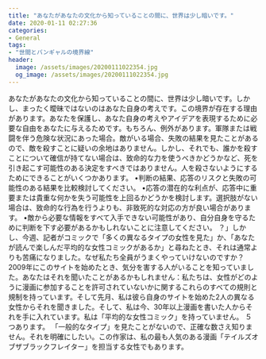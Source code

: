 ```yaml
---
title: "あなたがあなたの文化から知っていることの間に、世界は少し暗いです。"
date: 2020-01-11 02:27:36
categories:
- General
tags:
- "世間とバンギャルの境界線"
header:
  image: /assets/images/20200111022354.jpg
  og_image: /assets/images/20200111022354.jpg
---
```


あなたがあなたの文化から知っていることの間に、世界は少し暗いです。しかし、まったく曖昧ではないのはあなた自身の考えです。この境界が存在する理由があります。あなたを保護し、あなた自身の考えやアイデアを表現するために必要な自由をあなたに与えるためです。もちろん、例外があります。軍隊または戦闘を伴う危険な状況にあった場合。敵がいる場合、失敗の結果を見たことがあるので、敵を殺すことに疑いの余地はありません。しかし、それでも、誰かを殺すことについて確信が持てない場合は、致命的な力を使うべきかどうかなど、死を引き起こす可能性のある決定をすべきではありません。人を殺さないようにするためにできることがいくつかあります。 •判断の結果、応答のリスクと失敗の可能性のある結果を比較検討してください。 •応答の潜在的な利点が、応答中に重要または貴重な何かを失う可能性を上回るかどうかを検討します。選択肢がない場合は、致命的な行為を行うよりも、非致死的な対応の方が良い場合があります。 •敵から必要な情報をすべて入手できない可能性があり、自分自身を守るために判断を下す必要があるかもしれないことに注意してください。 ？」しかし、今週、記者がコミックで「多くの異なるタイプの女性を見た」か、「あなたが読んで楽しんだ平均的な女性コミックがあるか」と尋ねたとき、それは通常よりも苦痛になりました。なぜ私たち全員がうまくやっていけないのですか？ 2009年にこのサイトを始めたとき、気分を害する人がいることを知っていました。あなたはそれを聞いたことがあるかもしれません：私たちは、女性がどのように漫画に参加することを許可されていないかに関するこれらのすべての規則と規制を持っています。そして先月、私は彼ら自身のサイトを始めた2人の異なる女性からそれを聞きました。そして、私は今、30年以上漫画を書いた人からそれを手に入れています。私は「平均的な女性コミック」を持っていません。 ５つあります。 「一般的なタイプ」を見たことがないので、正確な数さえ知りません。それを明確にしたい。この作家は、私の最も人気のある漫画「テイルズオブザブラックフレイター」を担当する女性でもあります。

